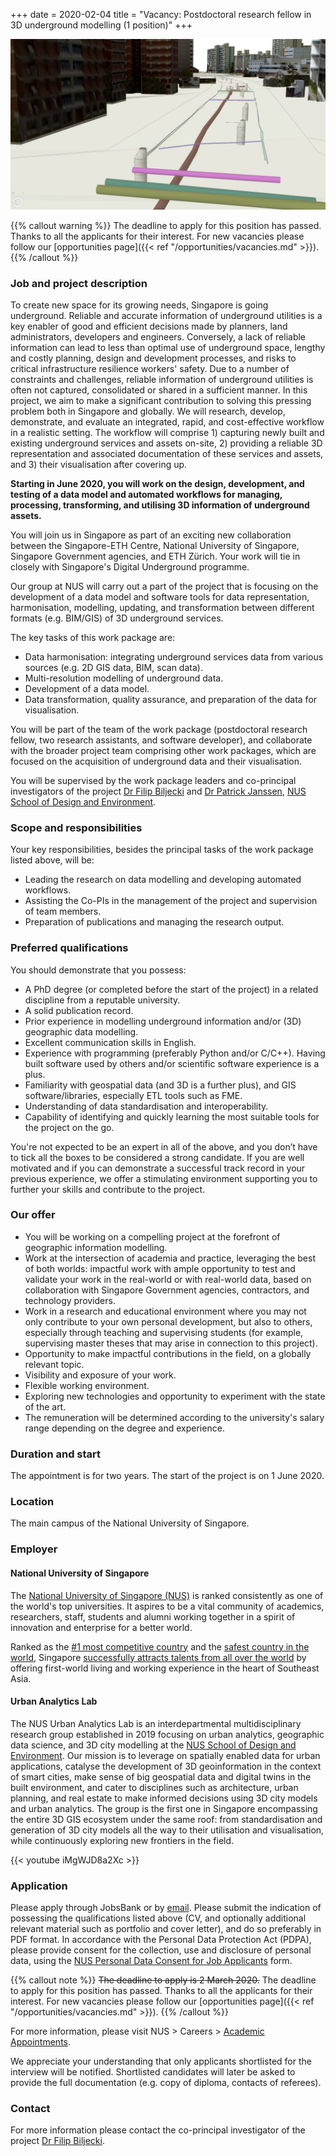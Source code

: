+++
date = 2020-02-04
title = "Vacancy: Postdoctoral research fellow in 3D underground modelling (1 position)"
+++

![](header.jpeg)

{{% callout warning %}}
The deadline to apply for this position has passed.
Thanks to all the applicants for their interest.
For new vacancies please follow our [opportunities page]({{< ref "/opportunities/vacancies.md" >}}).
{{% /callout %}}


### Job and project description

To create new space for its growing needs, Singapore is going underground.
Reliable and accurate information of underground utilities is a key enabler of good and efficient decisions made by planners, land administrators, developers and engineers.
Conversely, a lack of reliable information can lead to less than optimal use of underground space, lengthy and costly planning, design and development processes, and risks to critical infrastructure resilience workers' safety. 
Due to a number of constraints and challenges, reliable information of underground utilities is often not captured, consolidated or shared in a sufficient manner.
In this project, we aim to make a significant contribution to solving this pressing problem both in Singapore and globally. We will research, develop, demonstrate, and evaluate an integrated, rapid, and cost-effective workflow in a realistic setting. The workflow will comprise 1) capturing newly built and existing underground services and assets on-site, 2) providing a reliable 3D representation and associated documentation of these services and assets, and 3) their visualisation after covering up.

**Starting in June 2020, you will work on the design, development, and testing of a data model and automated workflows for managing, processing, transforming, and utilising 3D information of underground assets.**

You will join us in Singapore as part of an exciting new collaboration between the Singapore-ETH Centre, National University of Singapore, Singapore Government agencies, and ETH Zürich. Your work will tie in closely with Singapore's Digital Underground programme. 

Our group at NUS will carry out a part of the project that is focusing on the development of a data model and software tools for data representation, harmonisation, modelling, updating, and transformation between different formats (e.g. BIM/GIS) of 3D underground services.

The key tasks of this work package are:

- Data harmonisation: integrating underground services data from various sources (e.g. 2D GIS data, BIM, scan data).
- Multi-resolution modelling of underground data.
- Development of a data model.
- Data transformation, quality assurance, and preparation of the data for visualisation.

You will be part of the team of the work package (postdoctoral research fellow, two research assistants, and software developer), and collaborate with the broader project team comprising other work packages, which are focused on the acquisition of underground data and their visualisation.

You will be supervised by the work package leaders and co-principal investigators of the project [Dr Filip Biljecki](/authors/filip/) and [Dr Patrick Janssen](http://patrick.janssen.name), [NUS School of Design and Environment](http://www.sde.nus.edu.sg).


### Scope and responsibilities

Your key responsibilities, besides the principal tasks of the work package listed above, will be:

- Leading the research on data modelling and developing automated workflows.
- Assisting the Co-PIs in the management of the project and supervision of team members.
- Preparation of publications and managing the research output.


### Preferred qualifications

You should demonstrate that you possess:

- A PhD degree (or completed before the start of the project) in a related discipline from a reputable university.
- A solid publication record.
- Prior experience in modelling underground information and/or (3D) geographic data modelling.
- Excellent communication skills in English.
- Experience with programming (preferably Python and/or C/C++). Having built software used by others and/or scientific software experience is a plus.
- Familiarity with geospatial data (and 3D is a further plus), and GIS software/libraries, especially ETL tools such as FME.
- Understanding of data standardisation and interoperability.
- Capability of identifying and quickly learning the most suitable tools for the project on the go.

You're not expected to be an expert in all of the above, and you don’t have to tick all the boxes to be considered a strong candidate.
If you are well motivated and if you can demonstrate a successful track record in your previous experience, we offer a stimulating environment supporting you to further your skills and contribute to the project.


### Our offer

- You will be working on a compelling project at the forefront of geographic information modelling.
- Work at the intersection of academia and practice, leveraging the best of both worlds: impactful work with ample opportunity to test and validate your work in the real-world or with real-world data, based on collaboration with Singapore Government agencies, contractors, and technology providers.
- Work in a research and educational environment where you may not only contribute to your own personal development, but also to others, especially through teaching and supervising students (for example, supervising master theses that may arise in connection to this project).
- Opportunity to make impactful contributions in the field, on a globally relevant topic.
- Visibility and exposure of your work.
- Flexible working environment.
- Exploring new technologies and opportunity to experiment with the state of the art.
- The remuneration will be determined according to the university's salary range depending on the degree and experience.

### Duration and start

The appointment is for two years.
The start of the project is on 1 June 2020.

### Location

The main campus of the National University of Singapore.

### Employer

#### National University of Singapore

The [National University of Singapore (NUS)](http://www.nus.edu.sg) is ranked consistently as one of the world's top universities.
It aspires to be a vital community of academics, researchers, staff, students and alumni working together in a spirit of innovation and enterprise for a better world.

Ranked as the [#1 most competitive country](https://www.straitstimes.com/business/economy/singapore-economy-ranked-worlds-most-competitive) and the [safest country in the world](https://www.asiaone.com/singapore/singapore-ranked-safest-country-world-above-japan-survey), Singapore [successfully attracts talents from all over the world](https://www.straitstimes.com/singapore/singapore-retains-top-spot-in-asia-pacific-index-for-talent-competitiveness) by offering first-world living and working experience in the heart of Southeast Asia.

#### Urban Analytics Lab

The NUS Urban Analytics Lab is an interdepartmental multidisciplinary research group established in 2019 focusing on urban analytics, geographic data science, and 3D city modelling at the [NUS School of Design and Environment](http://www.sde.nus.edu.sg).
Our mission is to leverage on spatially enabled data for urban applications, catalyse the development of 3D geoinformation in the context of smart cities, make sense of big geospatial data and digital twins in the built environment, and cater to disciplines such as architecture, urban planning, and real estate to make informed decisions using 3D city models and urban analytics.
The group is the first one in Singapore encompassing the entire 3D GIS ecosystem under the same roof: from standardisation and generation of 3D city models all the way to their utilisation and visualisation, while continuously exploring new frontiers in the field. 

{{< youtube iMgWJD8a2Xc >}}

### Application

Please apply through JobsBank or by [email](mailto:filip@nus.edu.sg).
Please submit the indication of possessing the qualifications listed above (CV, and optionally additional relevant material such as portfolio and cover letter), and do so preferably in PDF format.
In accordance with the Personal Data Protection Act (PDPA), please provide consent for the collection, use and disclosure of personal data, using the [NUS Personal Data Consent for Job Applicants](http://www.nus.edu.sg/careers/potentialhires/applicationprocess/NUS-Personal-Data-Consent-for-Job-Applicants.pdf) form.

{{% callout note %}}
~~The deadline to apply is 2 March 2020.~~
The deadline to apply for this position has passed.
Thanks to all the applicants for their interest.
For new vacancies please follow our [opportunities page]({{< ref "/opportunities/vacancies.md" >}}).
{{% /callout %}}

For more information, please visit NUS > Careers > [Academic Appointments](http://www.nus.edu.sg/careers/acadappt.htm).

We appreciate your understanding that only applicants shortlisted for the interview will be notified.
Shortlisted candidates will later be asked to provide the full documentation (e.g. copy of diploma, contacts of referees).

### Contact

For more information please contact the co-principal investigator of the project [Dr Filip Biljecki](/authors/filip).

